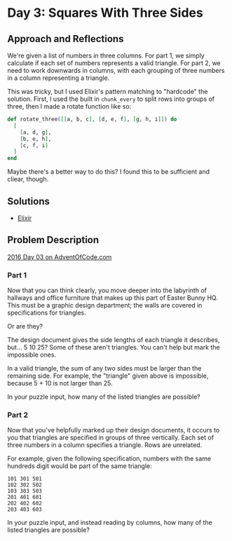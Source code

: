 # Day 3: Squares With Three Sides

## Approach and Reflections

We're given a list of numbers in three columns. For part 1, we simply
calculate if each set of numbers represents a valid triangle. For part 2, we
need to work downwards in columns, with each grouping of three numbers in
a column representing a triangle.

This was tricky, but I used Elixir's pattern matching to "hardcode" the
solution. First, I used the built in `chunk_every` to split rows into groups
of three, then I made a rotate function like so:

```elixir
def rotate_three([[a, b, c], [d, e, f], [g, h, i]]) do
  [
    [a, d, g],
    [b, e, h],
    [c, f, i]
  ]
end
```

Maybe there's a better way to do this? I found this to be sufficient and
cliear, though.

## Solutions

- [Elixir](../elixir2016/lib/day03.ex)

## Problem Description

[2016 Day 03 on AdventOfCode.com](https://adventofcode.com/2016/day/2)

### Part 1

Now that you can think clearly, you move deeper into the labyrinth of hallways
and office furniture that makes up this part of Easter Bunny HQ. This must be
a graphic design department; the walls are covered in specifications for
triangles.

Or are they?

The design document gives the side lengths of each triangle it describes,
but... 5 10 25? Some of these aren't triangles. You can't help but mark the
impossible ones.

In a valid triangle, the sum of any two sides must be larger than the
remaining side. For example, the "triangle" given above is impossible, because
5 + 10 is not larger than 25.

In your puzzle input, how many of the listed triangles are possible?

### Part 2

Now that you've helpfully marked up their design documents, it occurs to you
that triangles are specified in groups of three vertically. Each set of three
numbers in a column specifies a triangle. Rows are unrelated.

For example, given the following specification, numbers with the same hundreds
digit would be part of the same triangle:

```
101 301 501
102 302 502
103 303 503
201 401 601
202 402 602
203 403 603
```

In your puzzle input, and instead reading by columns, how many of the listed
triangles are possible?
